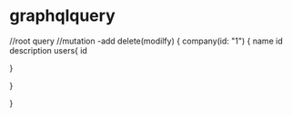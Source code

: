 # graphqlquery
//root query 
//mutation -add delete(modilfy)
{
company(id: "1") {
 name 
  id
  description
  users{
    id
    
    
  }
  
}

}
